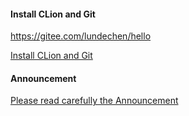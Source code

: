 #### Install CLion and Git

https://gitee.com/lundechen/hello

[Install CLion and Git](hello)


#### Announcement

[Please read carefully the Announcement](cpp_2021/blob/master/Announcement.md)





